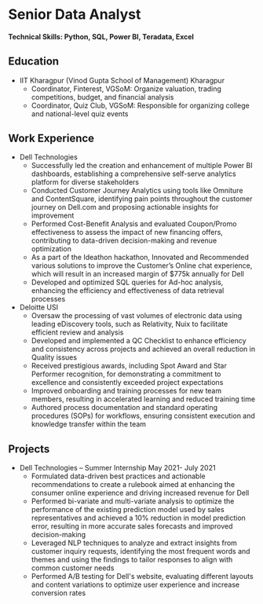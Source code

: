 # Senior Data Analyst
#### Technical Skills: Python, SQL, Power BI, Teradata, Excel

## Education
- IIT Kharagpur (Vinod Gupta School of Management) Kharagpur                                   
     - Coordinator, Finterest, VGSoM: Organize valuation, trading competitions, budget, and financial analysis
     - Coordinator, Quiz Club, VGSoM: Responsible for organizing college and national-level quiz events
     

## Work Experience
 - Dell Technologies
    - Successfully led the creation and enhancement of multiple Power BI dashboards, establishing a comprehensive self-serve analytics platform for diverse stakeholders
    - Conducted Customer Journey Analytics using tools like Omniture and ContentSquare, identifying pain points throughout the customer journey on Dell.com and proposing actionable insights for improvement
    - Performed Cost-Benefit Analysis and evaluated Coupon/Promo effectiveness to assess the impact of new financing offers, contributing to data-driven decision-making and revenue optimization
    - As a part of the Ideathon hackathon, Innovated and Recommended various solutions to improve the Customer’s Online chat experience, which will result in an increased margin of $775k annually for Dell
    - Developed and optimized SQL queries for Ad-hoc analysis, enhancing the efficiency and effectiveness of data retrieval processes
 - Deloitte USI
    - Oversaw the processing of vast volumes of electronic data using leading eDiscovery tools, such as Relativity, Nuix to facilitate efficient review and analysis
    - Developed and implemented a QC Checklist to enhance efficiency and consistency across projects and achieved an overall reduction in Quality issues
    - Received prestigious awards, including Spot Award and Star Performer recognition, for demonstrating a commitment to excellence and consistently exceeded project expectations
    - Improved onboarding and training processes for new team members, resulting in accelerated learning and reduced training time
    - Authored process documentation and standard operating procedures (SOPs) for workflows, ensuring consistent execution and knowledge transfer within the team

## Projects
 - Dell Technologies – Summer Internship May 2021- July 2021
    - Formulated data-driven best practices and actionable recommendations to create a rulebook aimed at enhancing the consumer online experience and driving increased revenue for Dell
    - Performed bi-variate and multi-variate analysis to optimize the performance of the existing prediction model used by sales representatives and achieved a 10% reduction in model prediction error, resulting in more accurate sales  forecasts and improved decision-making
    - Leveraged NLP techniques to analyze and extract insights from customer inquiry requests, identifying the most frequent words and themes and using the findings to tailor responses to align with common customer needs
    - Performed A/B testing for Dell's website, evaluating different layouts and content variations to optimize user experience and increase conversion rates
